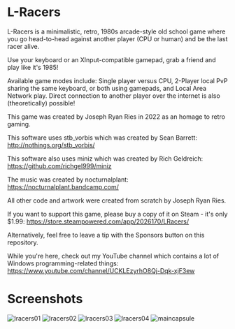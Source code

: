 # L-Racers
L-Racers is a minimalistic, retro, 1980s arcade-style old school game where you go head-to-head against another player (CPU or human) and be the last racer alive.

Use your keyboard or an XInput-compatible gamepad, grab a friend and play like it's 1985!

Available game modes include: Single player versus CPU, 2-Player local PvP sharing the same keyboard, or both using gamepads, and Local Area Network play. Direct connection to another player over the internet is also (theoretically) possible!

This game was created by Joseph Ryan Ries in 2022 as an homage to retro gaming.

This software uses stb_vorbis which was created by Sean Barrett: http://nothings.org/stb_vorbis/

This software also uses miniz which was created by Rich Geldreich: https://github.com/richgel999/miniz

The music was created by nocturnalplant: https://nocturnalplant.bandcamp.com/

All other code and artwork were created from scratch by Joseph Ryan Ries.

If you want to support this game, please buy a copy of it on Steam - it's only $1.99: https://store.steampowered.com/app/2026170/LRacers/

Alternatively, feel free to leave a tip with the Sponsors button on this repository.

While you're here, check out my YouTube channel which contains a lot of Windows programming-related things: https://www.youtube.com/channel/UCKLEzyrhO8Qj-Dqk-xjF3ew

# Screenshots
![lracers01](https://user-images.githubusercontent.com/5650163/208312241-61a39994-6870-43ce-99dd-fe18097fb87e.png)
![lracers02](https://user-images.githubusercontent.com/5650163/208312250-0822b6d6-eb4a-45b9-a667-3193d658576c.png)
![lracers03](https://user-images.githubusercontent.com/5650163/208312253-cabfbac5-c7a0-4077-98f0-ba33a93ada57.png)
![lracers04](https://user-images.githubusercontent.com/5650163/208312256-1ed6f859-bfe8-4ea0-946f-cd0247de0303.png)
![maincapsule](https://user-images.githubusercontent.com/5650163/208312264-b73b594f-64e3-49ee-a4f6-68b9856ceefd.png)
